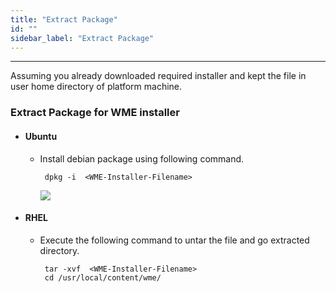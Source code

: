 ```yaml
---
title: "Extract Package"
id: ""
sidebar_label: "Extract Package"
---
```

---
 Assuming you already downloaded required installer and kept the file in user home directory of platform machine.

### Extract Package for WME installer

- #### Ubuntu 
  - Install debian package using following command.
    ```
     dpkg -i  <WME-Installer-Filename>
     ```
    [![](/learn/assets/wme-setup/download-and-extract-package.jpg)](/learn/assets/wme-setup/download-and-extract-package.jpg)


- #### RHEL
  - Execute the following command to untar the file and go extracted directory.
    ```
     tar -xvf  <WME-Installer-Filename>
     cd /usr/local/content/wme/
     ```